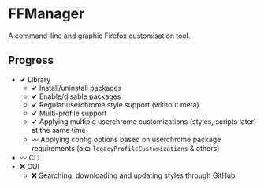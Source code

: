 # FFManager
A command-line and graphic Firefox customisation tool.  

## Progress
* ✔ Library
    * ✔ Install/uninstall packages
    * ✔ Enable/disable packages
    * ✔ Regular userchrome style support (without meta)
    * ✔ Multi-profile support
    * ✔ Applying multiple userchrome customizations (styles, scripts later) at the same time
    * 〰 Applying config options based on userchrome package requirements (aka `legacyProfileCustomizations` & others)
* 〰 CLI
* ❌ GUI
    * ❌ Searching, downloading and updating styles through GitHub